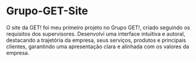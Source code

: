 # Grupo-GET-Site
O site da GET! foi meu primeiro projeto no Grupo GET!, criado seguindo os requisitos dos supervisores. Desenvolvi uma interface intuitiva e autoral, destacando a trajetória da empresa, seus serviços, produtos e principais clientes, garantindo uma apresentação clara e alinhada com os valores da empresa.

